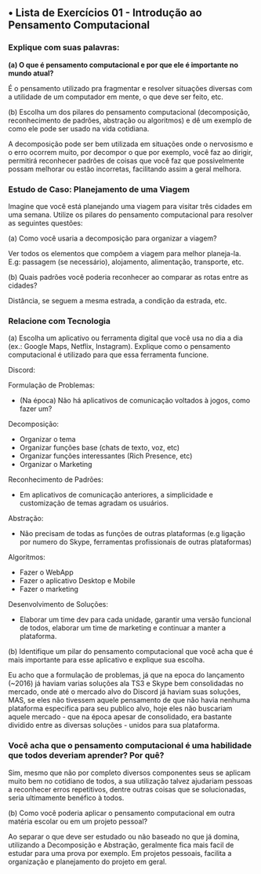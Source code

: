 ## **•** Lista de Exercícios 01 - Introdução ao Pensamento Computacional

### **Explique com suas palavras:**

**(a) O que é pensamento computacional e por que ele é importante no mundo atual?**

É o pensamento utilizado pra fragmentar e resolver situações diversas com a utilidade de um computador em mente, o que deve ser feito, etc.

(b) Escolha um dos pilares do pensamento computacional (decomposição, reconhecimento de padrões, abstração ou algoritmos) e dê um exemplo de como ele pode ser usado na vida cotidiana.

A decomposição pode ser bem utilizada em situações onde o nervosismo e o erro ocorrem muito, por decompor o que por exemplo, você faz ao dirigir, permitirá reconhecer padrões de coisas que você faz que possivelmente possam melhorar ou estão incorretas, facilitando assim a geral melhora.

### Estudo de Caso: Planejamento de uma Viagem

Imagine que você está planejando uma viagem para visitar três cidades em uma semana. Utilize os pilares do pensamento computacional para resolver as seguintes questões:

(a) Como você usaria a decomposição para organizar a viagem?

Ver todos os elementos que compõem a viagem para melhor planeja-la. E.g: passagem (se necessário), alojamento, alimentação, transporte, etc.

(b) Quais padrões você poderia reconhecer ao comparar as rotas entre as cidades?

Distância, se seguem a mesma estrada, a condição da estrada, etc.

### Relacione com Tecnologia

(a) Escolha um aplicativo ou ferramenta digital que você usa no dia a dia (ex.: Google Maps, Netflix, Instagram). Explique como o pensamento computacional é utilizado para que essa ferramenta funcione.

Discord:

Formulação de Problemas:

- (Na época) Não há aplicativos de comunicação voltados à jogos, como fazer um?

Decomposição:

- Organizar o tema
- Organizar funções base (chats de texto, voz, etc)
- Organizar funções interessantes (Rich Presence, etc)
- Organizar o Marketing

Reconhecimento de Padrões:

- Em aplicativos de comunicação anteriores, a simplicidade e customização de temas agradam os usuários.

Abstração:

- Não precisam de todas as funções de outras plataformas (e.g ligação por numero do Skype, ferramentas profissionais de outras plataformas)

Algoritmos:

- Fazer o WebApp
- Fazer o aplicativo Desktop e Mobile
- Fazer o marketing

Desenvolvimento de Soluções:

- Elaborar um time dev para cada unidade, garantir uma versão funcional de todos, elaborar um time de marketing e continuar a manter a plataforma.

(b) Identifique um pilar do pensamento computacional que você acha que é mais importante para esse aplicativo e explique sua escolha.

Eu acho que  a formulação de problemas, já que na epoca do lançamento (~2016) já haviam varias soluções ala TS3 e Skype bem consolidadas no mercado, onde até o mercado alvo do Discord já haviam suas soluções, MAS, se eles não tivessem aquele pensamento de que não havia nenhuma plataforma especifica para seu publico alvo, hoje eles não buscariam aquele mercado - que na época apesar de consolidado, era bastante dividido entre as diversas soluções - unidos para sua plataforma.

### Você acha que o pensamento computacional é uma habilidade que todos deveriam aprender? Por quê?

Sim, mesmo que não por completo diversos componentes seus se aplicam muito bem no cotidiano de todos, a sua utilização talvez ajudariam pessoas a reconhecer erros repetitivos, dentre outras coisas que se solucionadas, seria ultimamente benéfico à todos.

(b) Como você poderia aplicar o pensamento computacional em outra matéria escolar ou em um projeto pessoal?

Ao separar o que deve ser estudado ou não baseado no que já domina, utilizando a Decomposição e Abstração, geralmente fica mais facil de estudar para uma prova por exemplo. Em projetos pessoais, facilita a organização e planejamento do projeto em geral.
